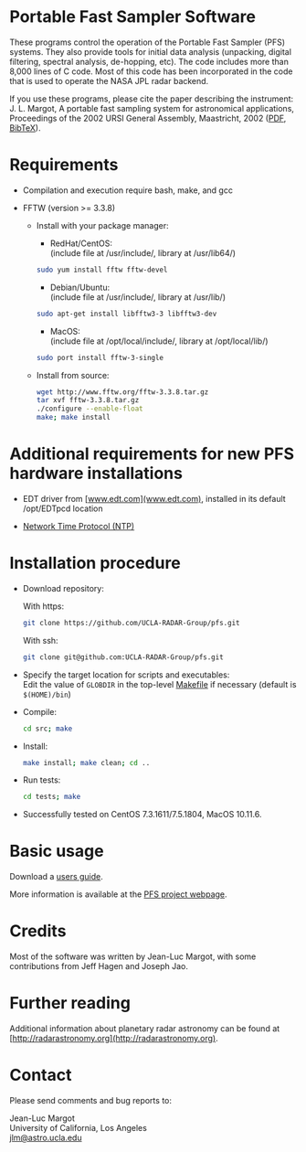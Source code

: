Portable Fast Sampler Software
====================================

These programs control the operation of the Portable Fast Sampler (PFS) systems.  They also provide tools for initial data analysis (unpacking, digital filtering, spectral analysis, de-hopping, etc).  The code includes more than 8,000 lines of C code.  Most of this code has been incorporated in the code that is used to operate the NASA JPL radar backend.


If you use these programs, please cite the paper describing the instrument: J. L. Margot, A portable fast sampling system for astronomical applications, Proceedings of the 2002 URSI General Assembly, Maastricht, 2002 ([PDF](http://www.ursi.org/proceedings/procGA02/papers/p1949.pdf), [BibTeX](/pfs.bib)).

# Requirements

- Compilation and execution require bash, make, and gcc
  
- FFTW (version >= 3.3.8)

    - Install with your package manager:

       - RedHat/CentOS:   
       (include file at /usr/include/, library at /usr/lib64/)    
       ```sh
       sudo yum install fftw fftw-devel  
       ```
    
       - Debian/Ubuntu:  
       (include file at /usr/include/, library at /usr/lib/)  
       ```sh
       sudo apt-get install libfftw3-3 libfftw3-dev  
       ```
    
       - MacOS:  
       (include file at /opt/local/include/, library at /opt/local/lib/)  
       ```sh
       sudo port install fftw-3-single  
       ```
    
    - Install from source:  
       ```sh
       wget http://www.fftw.org/fftw-3.3.8.tar.gz  
       tar xvf fftw-3.3.8.tar.gz  
       ./configure --enable-float  
       make; make install
       ```

# Additional requirements for new PFS hardware installations

- EDT driver from [www.edt.com](www.edt.com), installed in its default /opt/EDTpcd location

- [Network Time Protocol (NTP)](https://en.wikipedia.org/wiki/Network_Time_Protocol) 

# Installation procedure

- Download repository:  

  With https:  
  ```sh
  git clone https://github.com/UCLA-RADAR-Group/pfs.git  
  ```
  
  With ssh:  
  ```sh
  git clone git@github.com:UCLA-RADAR-Group/pfs.git  
  ```

- Specify the target location for scripts and executables:  
  Edit the value of `GLOBDIR` in the top-level [Makefile](src/Makefile) if necessary (default is `$(HOME)/bin`)
  
- Compile:  
  ```sh
  cd src; make  
  ```

- Install:
  ```sh
  make install; make clean; cd ..
  ```

- Run tests:
  ```sh
  cd tests; make
  ```

- Successfully tested on CentOS 7.3.1611/7.5.1804, MacOS 10.11.6.

# Basic usage

Download a [users guide](https://seti.ucla.edu/jlm/research/pfs/pfs_usage.pdf).  

More information is available at the [PFS project webpage](https://seti.ucla.edu/jlm/research/pfs/).  

# Credits
Most of the software was written by Jean-Luc Margot, with some contributions from Jeff Hagen and Joseph Jao.

# Further reading  
Additional information about planetary radar astronomy can be found at [http://radarastronomy.org](http://radarastronomy.org).

# Contact  
Please send comments and bug reports to:  

Jean-Luc Margot  
University of California, Los Angeles  
jlm@astro.ucla.edu
